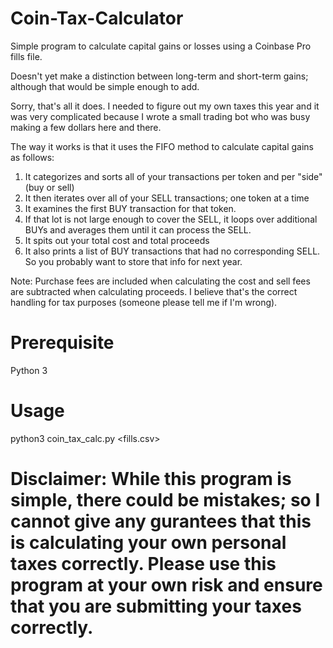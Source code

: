 # Coin-Tax-Calculator
Simple program to calculate capital gains or losses using a Coinbase Pro fills file.

Doesn't yet make a distinction between long-term and short-term gains; although that would be simple enough to add.

Sorry, that's all it does. I needed to figure out my own taxes this year and it was very complicated because I wrote a small trading bot who was busy making a few dollars here and there.

The way it works is that it uses the FIFO method to calculate capital gains as follows:

1) It categorizes and sorts all of your transactions per token and per "side" (buy or sell)
2) It then iterates over all of your SELL transactions; one token at a time
3) It examines the first BUY transaction for that token.
4) If that lot is not large enough to cover the SELL, it loops over additional BUYs and averages them until it can process the SELL.
5) It spits out your total cost and total proceeds
6) It also prints a list of BUY transactions that had no corresponding SELL. So you probably want to store that info for next year.

Note: Purchase fees are included when calculating the cost and sell fees are subtracted when calculating proceeds. I believe that's the correct handling for tax purposes (someone please tell me if I'm wrong).

# Prerequisite
Python 3

# Usage
python3 coin_tax_calc.py <fills.csv>

# Disclaimer: While this program is simple, there could be mistakes; so I cannot give any gurantees that this is calculating your own personal taxes correctly. Please use this program at your own risk and ensure that you are submitting your taxes correctly.
